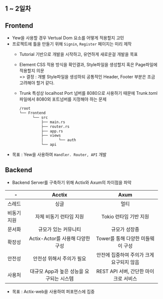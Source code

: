 1 ~ 2일차
---
Frontend
---
  * Yew을 사용할 경우 Vertual Dom 요소를 어떻게 적용할지 고민
  * 프로젝트에 틀을 만들기 위해 `Signin`, `Register` 페이지는 미리 제작
    * Tutorial 기반으로 개발을 시작하고, 유연하게 새로운걸 개발을 목표
    * Element CSS 적용 방식을 확인결과, Style파일을 생성할지 혹은 Page파일에 적용할지 의문  
    => 결정 : 개별 Style파일을 생성하되 공통적인 Header, Footer 부분은 조금 고려해야 할거 같다.
    * Trunk 특성상 localhost Port 넘버를 8080으로 사용하기 때문에 Trunk.toml파일에서 8080외 포트넘버를 지정해야 하는 문제
    
      ```markdown
      /root
      └── Frontend
            └── src
                ├── main.rs
                ├── router.rs
                ├── app.rs
                ├── views
                │       └── auth
                └── api
      ```
  * 목표 : Yew을 사용하여 `Handler. Router, API` 개발

Backend
---
* Backend Server를 구축하기 위해 Actix와 Axum의 차이점을 파악

| -      |         Acctix          |          Axum           |
|--------|:-----------------------:|:-----------------------:|
| 스레드    |           싱글            |           멀티            |
| 비동기 지원 |      자체 비동기 런타임 지원      |     Tokio 런타임 기반 지원     |
| 문서화 |       규모가 있는 커뮤니티       |         규모가 성장중         |
| 확장성 | Actix-Actor를 사용해 다양한 구성 |  Tower를 통해 다양한 미들웨이 구성  |
| 안전성 |     안전성 위해서 주의가 필요      | 안전에 집중하여 주의가 크게 요구되지 않음 |
| 사용처 | 대규모 App과 높은 성능을 요구되는 시스템 | REST API 서버, 간단한 마이크로 서비스 |

* 목표 : Actix-web을 사용하여 퍼포먼스에 집중